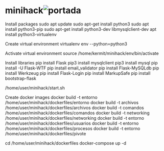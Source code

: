 
# minihack![portada](https://github.com/KermitPurple96/minihack/assets/103221169/1a4c81e6-686b-4695-b3bb-3ea39dd22fb4)

Install packages
sudo apt update
sudo apt-get install python3
sudo apt install python3-pip
sudo apt-get install python3-dev libmysqlclient-dev
apt install python3-virtualenv

Create virtual environment 
virtualenv env --python=python3

Activate virtual environment 
source /home/kermit/minihack/env/bin/activate

Install libraries
pip install Flask
pip3 install mysqlclient
pip3 install mysql
pip install -U Flask-WTF
pip install email_validator
pip install Flask-MySQLdb
pip install Werkzeug
pip install Flask-Login
pip install MarkupSafe
pip install bootstrap-flask

/home/user/minihack/start.sh

Create docker images
docker build -t entorno /home/user/minihack/dockerfiles/entorno
docker build -t archivos /home/user/minihack/dockerfiles/archivos
docker build -t comandos /home/user/minihack/dockerfiles/comandos
docker build -t networking /home/user/minihack/dockerfiles/networking
docker build -t entorno /home/user/minihack/dockerfiles/usuarios
docker build -t entorno /home/user/minihack/dockerfiles/procesos
docker build -t entorno /home/user/minihack/dockerfiles/pivote

cd /home/user/minihack/dockerfiles
docker-compose up -d
